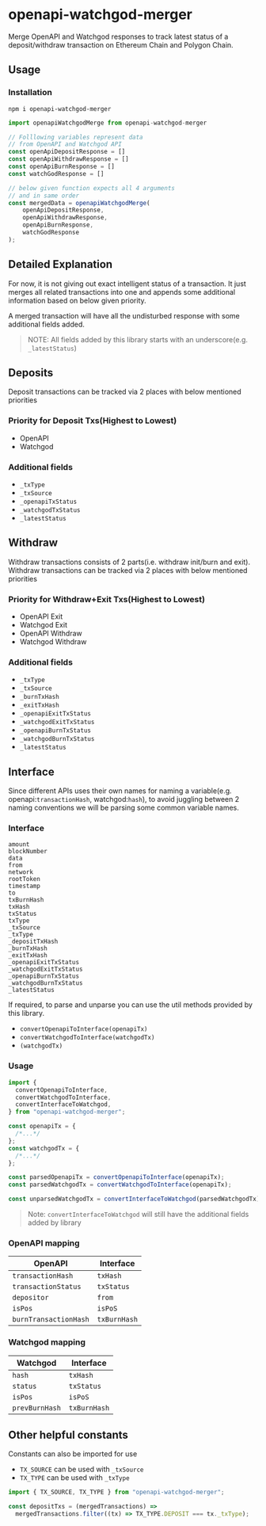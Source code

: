 # openapi-watchgod-merger

Merge OpenAPI and Watchgod responses to track latest status of a deposit/withdraw transaction on Ethereum Chain and Polygon Chain.

## Usage

### Installation

```
npm i openapi-watchgod-merger
```

```js script
import openapiWatchgodMerge from openapi-watchgod-merger

// Folllowing variables represent data
// from OpenAPI and Watchgod API
const openApiDepositResponse = []
const openApiWithdrawResponse = []
const openApiBurnResponse = []
const watchGodResponse = []

// below given function expects all 4 arguments
// and in same order
const mergedData = openapiWatchgodMerge(
    openApiDepositResponse,
    openApiWithdrawResponse,
    openApiBurnResponse,
    watchGodResponse
);
```

## Detailed Explanation

For now, it is not giving out exact intelligent status of a transaction. It just merges all related transactions into one and appends some additional information based on below given priority.

A merged transaction will have all the undisturbed response with some additional fields added.

> NOTE: All fields added by this library starts with an underscore(e.g. `_latestStatus`)

## Deposits

Deposit transactions can be tracked via 2 places with below mentioned priorities

### Priority for Deposit Txs(Highest to Lowest)

- OpenAPI
- Watchgod

### Additional fields

- `_txType`
- `_txSource`
- `_openapiTxStatus`
- `_watchgodTxStatus`
- `_latestStatus`

## Withdraw

Withdraw transactions consists of 2 parts(i.e. withdraw init/burn and exit). Withdraw transactions can be tracked via 2 places with below mentioned priorities

### Priority for Withdraw+Exit Txs(Highest to Lowest)

- OpenAPI Exit
- Watchgod Exit
- OpenAPI Withdraw
- Watchgod Withdraw

### Additional fields

- `_txType`
- `_txSource`
- `_burnTxHash`
- `_exitTxHash`
- `_openapiExitTxStatus`
- `_watchgodExitTxStatus`
- `_openapiBurnTxStatus`
- `_watchgodBurnTxStatus`
- `_latestStatus`

## Interface

Since different APIs uses their own names for naming a variable(e.g. openapi:`transactionHash`, watchgod:`hash`), to avoid juggling between 2 naming conventions we will be parsing some common variable names.

### Interface

```
amount
blockNumber
data
from
network
rootToken
timestamp
to
txBurnHash
txHash
txStatus
txType
_txSource
_txType
_depositTxHash
_burnTxHash
_exitTxHash
_openapiExitTxStatus
_watchgodExitTxStatus
_openapiBurnTxStatus
_watchgodBurnTxStatus
_latestStatus
```

If required, to parse and unparse you can use the util methods provided by this library.

- `convertOpenapiToInterface(openapiTx)`
- `convertWatchgodToInterface(watchgodTx)`
- `(watchgodTx)`

### Usage

```js script
import {
  convertOpenapiToInterface,
  convertWatchgodToInterface,
  convertInterfaceToWatchgod,
} from "openapi-watchgod-merger";

const openapiTx = {
  /*...*/
};
const watchgodTx = {
  /*...*/
};

const parsedOpenapiTx = convertOpenapiToInterface(openapiTx);
const parsedWatchgodTx = convertWatchgodToInterface(openapiTx);

const unparsedWatchgodTx = convertInterfaceToWatchgod(parsedWatchgodTx);
```

> Note: `convertInterfaceToWatchgod` will still have the additional fields added by library

### OpenAPI mapping

| OpenAPI               | Interface    |
| --------------------- | ------------ |
| `transactionHash`     | `txHash`     |
| `transactionStatus`   | `txStatus`   |
| `depositor`           | `from`       |
| `isPos`               | `isPoS`      |
| `burnTransactionHash` | `txBurnHash` |

### Watchgod mapping

| Watchgod       | Interface    |
| -------------- | ------------ |
| `hash`         | `txHash`     |
| `status`       | `txStatus`   |
| `isPos`        | `isPoS`      |
| `prevBurnHash` | `txBurnHash` |

## Other helpful constants

Constants can also be imported for use

- `TX_SOURCE` can be used with `_txSource`
- `TX_TYPE` can be used with `_txType`

```js script
import { TX_SOURCE, TX_TYPE } from "openapi-watchgod-merger";

const depositTxs = (mergedTransactions) =>
  mergedTransactions.filter((tx) => TX_TYPE.DEPOSIT === tx._txType);
```
